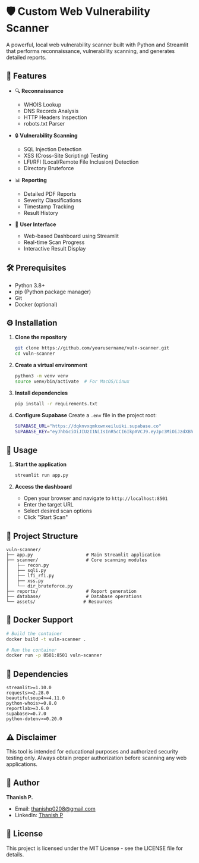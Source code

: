 # 🛡️ Custom Web Vulnerability Scanner

A powerful, local web vulnerability scanner built with Python and Streamlit that performs reconnaissance, vulnerability scanning, and generates detailed reports.

## 🌟 Features

- 🔍 **Reconnaissance**
  - WHOIS Lookup
  - DNS Records Analysis
  - HTTP Headers Inspection
  - robots.txt Parser

- 🔒 **Vulnerability Scanning**
  - SQL Injection Detection
  - XSS (Cross-Site Scripting) Testing
  - LFI/RFI (Local/Remote File Inclusion) Detection
  - Directory Bruteforce

- 📊 **Reporting**
  - Detailed PDF Reports
  - Severity Classifications
  - Timestamp Tracking
  - Result History

- 🎯 **User Interface**
  - Web-based Dashboard using Streamlit
  - Real-time Scan Progress
  - Interactive Result Display

## 🛠️ Prerequisites

- Python 3.8+
- pip (Python package manager)
- Git
- Docker (optional)

## ⚙️ Installation

1. **Clone the repository**
   ```bash
   git clone https://github.com/yourusername/vuln-scanner.git
   cd vuln-scanner
   ```

2. **Create a virtual environment**
   ```bash
   python3 -m venv venv
   source venv/bin/activate  # For MacOS/Linux
   ```

3. **Install dependencies**
   ```bash
   pip install -r requirements.txt
   ```

4. **Configure Supabase**
   Create a `.env` file in the project root:
   ```bash
   SUPABASE_URL="https://dqknvxqmkxwnxeiluiki.supabase.co"
   SUPABASE_KEY="eyJhbGciOiJIUzI1NiIsInR5cCI6IkpXVCJ9.eyJpc3MiOiJzdXBhYmFzZSIsInJlZiI6ImRxa252eHFta3h3bnhlaWx1aWtpIiwicm9sZSI6ImFub24iLCJpYXQiOjE3NDUyMDgwNTMsImV4cCI6MjA2MDc4NDA1M30.KzFPg_fWa0FRdyqub8s4FR0Xkn4C7lWgS1tHdVMSBgc"
   ```

## 🚀 Usage

1. **Start the application**
   ```bash
   streamlit run app.py
   ```

2. **Access the dashboard**
   - Open your browser and navigate to `http://localhost:8501`
   - Enter the target URL
   - Select desired scan options
   - Click "Start Scan"

## 📁 Project Structure

```
vuln-scanner/
├── app.py                    # Main Streamlit application
├── scanner/                  # Core scanning modules
│   ├── recon.py
│   ├── sqli.py
│   ├── lfi_rfi.py
│   ├── xss.py
│   └── dir_bruteforce.py
├── reports/                  # Report generation
├── database/                 # Database operations
└── assets/                  # Resources
```

## 🐳 Docker Support

```bash
# Build the container
docker build -t vuln-scanner .

# Run the container
docker run -p 8501:8501 vuln-scanner
```

## 📝 Dependencies

```
streamlit>=1.10.0
requests>=2.28.0
beautifulsoup4>=4.11.0
python-whois>=0.8.0
reportlab>=3.6.0
supabase>=0.7.0
python-dotenv>=0.20.0
```

## ⚠️ Disclaimer

This tool is intended for educational purposes and authorized security testing only. Always obtain proper authorization before scanning any web applications.

## 👤 Author

**Thanish P.**
- Email: thanishp0208@gmail.com
- LinkedIn: [Thanish P](https://linkedin.com/in/thanish-p)

## 📄 License

This project is licensed under the MIT License - see the LICENSE file for details.